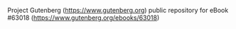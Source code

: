 Project Gutenberg (https://www.gutenberg.org) public repository for
eBook #63018 (https://www.gutenberg.org/ebooks/63018)
